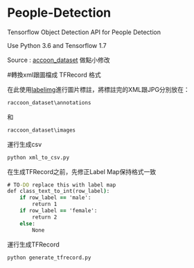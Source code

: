 # People-Detection
Tensorflow Object Detection API for People Detection

Use Python 3.6 and Tensorflow 1.7

Source : [accoon_dataset](https://github.com/datitran/raccoon_dataset) 做點小修改

#轉換xml跟圖檔成 TFRecord 格式

在此使用[labelimg](https://github.com/tzutalin/labelImg)進行圖片標註，將標註完的XML跟JPG分別放在：

```cmd
raccoon_dataset\annotations
```

和

```cmd
raccoon_dataset\images
```

運行生成csv

```cmd
python xml_to_csv.py
```

在生成TFRecord之前，先修正Label Map保持格式一致

```cmd
# TO-DO replace this with label map
def class_text_to_int(row_label):
    if row_label == 'male':
        return 1
    if row_label == 'female':
        return 2
    else:
        None
```

運行生成TFRecord

```cmd
python generate_tfrecord.py
```